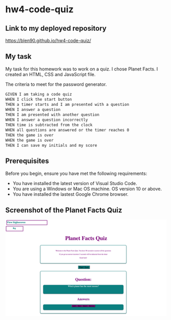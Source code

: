 # hw4-code-quiz

## Link to my deployed repository

https://blen90.github.io/hw4-code-quiz/

## My task

My task for this homework was to work on a quiz. I chose Planet Facts. I created an HTML, CSS and JavaScript file. 

The criteria to meet for the password generator.
```
GIVEN I am taking a code quiz
WHEN I click the start button
THEN a timer starts and I am presented with a question
WHEN I answer a question
THEN I am presented with another question
WHEN I answer a question incorrectly
THEN time is subtracted from the clock
WHEN all questions are answered or the timer reaches 0
THEN the game is over
WHEN the game is over
THEN I can save my initials and my score

```

## Prerequisites
Before you begin, ensure you have met the following requirements:
* You have installed the latest version of Visual Studio Code. 
* You are using a Windows or Mac OS machine. OS version 10 or above.
* You have installed the lastest Google Chrome browser.

## Screenshot of the Planet Facts Quiz
![quiz screenshot](./assets/images/quizscreen.jpg)

